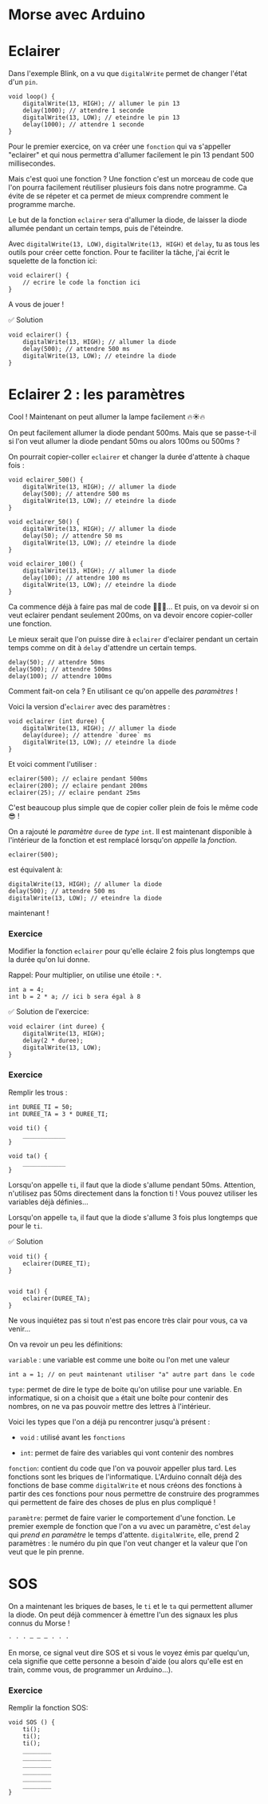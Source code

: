Morse avec Arduino
==================

Eclairer
=======

Dans l'exemple Blink, on a vu que `digitalWrite` permet
de changer l'état d'un `pin`.

```
void loop() {
    digitalWrite(13, HIGH); // allumer le pin 13
    delay(1000); // attendre 1 seconde
    digitalWrite(13, LOW); // eteindre le pin 13
    delay(1000); // attendre 1 seconde
}
```

Pour le premier exercice, on va créer une `fonction`
qui va s'appeller "eclairer" et qui nous permettra d'allumer
facilement le pin 13 pendant 500 millisecondes.

Mais c'est quoi une fonction ? Une fonction c'est un morceau
de code que l'on pourra facilement réutiliser plusieurs fois
dans notre programme. Ca évite de se répeter et ca permet de
mieux comprendre comment le programme marche.

Le but de la fonction `eclairer` sera d'allumer la diode,
de laisser la diode allumée pendant un certain temps, puis
de l'éteindre.

Avec `digitalWrite(13, LOW)`, `digitalWrite(13, HIGH)` et
`delay`, tu as tous les outils pour créer cette fonction. Pour te faciliter la tâche, j'ai écrit le
squelette de la fonction ici:

```
void eclairer() {
    // ecrire le code la fonction ici
}
```

A vous de jouer !

✅ Solution

```
void eclairer() {
    digitalWrite(13, HIGH); // allumer la diode
    delay(500); // attendre 500 ms
    digitalWrite(13, LOW); // eteindre la diode
}
```

Eclairer 2 : les paramètres 
===========================

Cool ! Maintenant on peut allumer la lampe facilement 🔥☀🔥️

On peut facilement allumer la diode
pendant 500ms. Mais que se passe-t-il si l'on veut
allumer la diode pendant 50ms ou alors 100ms ou 500ms ?

On pourrait copier-coller `eclairer` et changer la durée
d'attente à chaque fois :

```
void eclairer_500() {
    digitalWrite(13, HIGH); // allumer la diode
    delay(500); // attendre 500 ms
    digitalWrite(13, LOW); // eteindre la diode
}

void eclairer_50() {
    digitalWrite(13, HIGH); // allumer la diode
    delay(50); // attendre 50 ms
    digitalWrite(13, LOW); // eteindre la diode
}

void eclairer_100() {
    digitalWrite(13, HIGH); // allumer la diode
    delay(100); // attendre 100 ms
    digitalWrite(13, LOW); // eteindre la diode
}
```

Ca commence déjà à faire pas mal de code 📝📝📝... Et puis, on
va devoir si on veut eclairer pendant seulement 200ms, on
va devoir encore copier-coller une fonction.

Le mieux serait que l'on puisse dire à `eclairer` d'eclairer
pendant un certain temps comme on dit à `delay` d'attendre un
certain temps.

```
delay(50); // attendre 50ms
delay(500); // attendre 500ms
delay(100); // attendre 100ms
```

Comment fait-on cela ? En utilisant ce qu'on appelle des *paramètres* !

Voici la version d'`eclairer` avec des paramètres :

```
void eclairer (int duree) {
    digitalWrite(13, HIGH); // allumer la diode
    delay(duree); // attendre `duree` ms
    digitalWrite(13, LOW); // eteindre la diode
}
```

Et voici comment l'utiliser :

```
eclairer(500); // eclaire pendant 500ms
eclairer(200); // eclaire pendant 200ms
eclairer(25); // eclaire pendant 25ms
```

C'est beaucoup plus simple que de copier coller plein de fois
le même code 😎 !

On a rajouté le *paramètre* `duree` de *type* `int`. Il est
maintenant disponible à l'intérieur de la fonction et est
remplacé lorsqu'on *appelle* la *fonction*.

```
eclairer(500);
```

est équivalent à:

```
digitalWrite(13, HIGH); // allumer la diode
delay(500); // attendre 500 ms
digitalWrite(13, LOW); // eteindre la diode
```

maintenant !

### Exercice

Modifier la fonction `eclairer` pour qu'elle éclaire 2
fois plus longtemps que la durée qu'on lui donne.

Rappel: Pour multiplier, on utilise une étoile : `*`.

```
int a = 4;
int b = 2 * a; // ici b sera égal à 8
```

✅ Solution de l'exercice:

```
void eclairer (int duree) {
    digitalWrite(13, HIGH);
    delay(2 * duree);
    digitalWrite(13, LOW);
}
```

### Exercice

Remplir les trous :

```
int DUREE_TI = 50;
int DUREE_TA = 3 * DUREE_TI;

void ti() {
    ____________
}

void ta() {
    ____________
}

```

Lorsqu'on appelle `ti`, il faut que la diode
s'allume pendant 50ms. Attention, n'utilisez pas 50ms
directement dans la fonction ti ! Vous pouvez utiliser
les variables déjà définies...

Lorsqu'on appelle `ta`, il faut que la diode
s'allume 3 fois plus longtemps que pour le `ti`.

✅ Solution

```
void ti() {
    eclairer(DUREE_TI);
}


void ta() {
    eclairer(DUREE_TA);
}
```

Ne vous inquiétez pas si tout n'est pas encore très clair
pour vous, ca va venir...

On va revoir un peu les définitions:

`variable` : une variable est comme une boite ou l'on met une valeur

```
int a = 1; // on peut maintenant utiliser "a" autre part dans le code
```

`type`: permet de dire le type de boite qu'on utilise pour une variable.
En informatique, si on a choisit que `a` était une boîte pour contenir
des nombres, on ne va pas pouvoir mettre des lettres à l'intérieur.

Voici les types que l'on a déjà pu rencontrer jusqu'à présent :

* `void` : utilisé avant les `fonctions`

* `int`: permet de faire des variables qui vont contenir des nombres


`fonction`: contient du code que l'on va pouvoir appeller plus tard.
Les fonctions sont les briques de l'informatique. L'Arduino connaît
déjà des fonctions de base comme `digitalWrite` et nous créons des
fonctions à partir des ces fonctions pour nous permettre de construire
des programmes qui permettent de faire des choses de plus en plus
compliqué !

`paramètre`: permet de faire varier le comportement d'une fonction. Le
premier exemple de fonction que l'on a vu avec un paramètre, c'est 
`delay` qui *prend en paramètre* le temps d'attente. `digitalWrite`, elle,
prend 2 paramètres : le numéro du pin que l'on veut changer et la
valeur que l'on veut que le pin prenne.

SOS
===

On a maintenant les briques de bases, le `ti` et le `ta`
qui permettent allumer la diode. On peut déjà commencer à émettre
l'un des signaux les plus connus du Morse !

```
· · · — — — · · ·
```

En morse, ce signal veut dire SOS et si vous le voyez émis par
quelqu'un, cela signifie que cette personne a besoin d'aide (ou alors
qu'elle est en train, comme vous, de programmer un Arduino...).

### Exercice

Remplir la fonction SOS:

```
void SOS () {
    ti();
    ti();
    ti();
    ________
    ________
    ________
    ________
    ________
    ________
}
```


